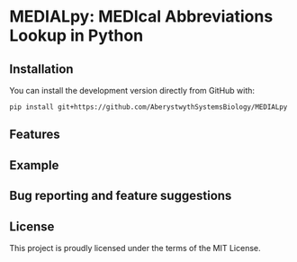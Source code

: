 # MEDIALpy: MEDIcal Abbreviations Lookup in Python

## Installation

You can install the development version directly from GitHub with:

```
pip install git+https://github.com/AberystwythSystemsBiology/MEDIALpy
```

## Features

## Example

## Bug reporting and feature suggestions

## License

This project is proudly licensed under the terms of the MIT License.